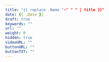 ```yaml
---
title: "{{ replace .Name "-" " " | title }}"
date: {{ .Date }}
draft: true
keywords: ""
url: ""
weight: 0
hidden: true
videoURL: ""
buttonURL: ""
buttonTXT: ""
---
```

